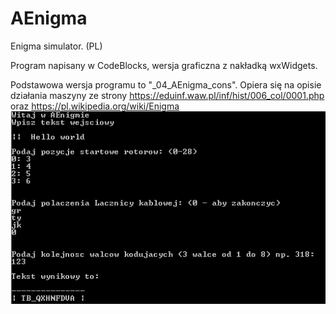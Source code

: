 # AEnigma
Enigma simulator. (PL)

Program napisany w CodeBlocks, wersja graficzna z nakładką wxWidgets. 

Podstawowa wersja programu to "_04_AEnigma_cons". Opiera się na opisie działania maszyny ze strony https://eduinf.waw.pl/inf/hist/006_col/0001.php
oraz 
https://pl.wikipedia.org/wiki/Enigma
![](\console.png)
